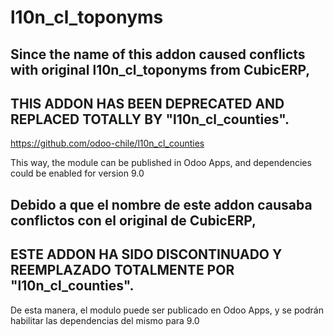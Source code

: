 # l10n_cl_toponyms

## Since the name of this addon caused conflicts with original l10n_cl_toponyms from CubicERP,
## THIS ADDON HAS BEEN DEPRECATED AND REPLACED TOTALLY BY "l10n_cl_counties".

https://github.com/odoo-chile/l10n_cl_counties

This way, the module can be published in Odoo Apps, and dependencies could be enabled for version 9.0

## Debido a que el nombre de este addon causaba conflictos con el original de CubicERP,
## ESTE ADDON HA SIDO DISCONTINUADO Y REEMPLAZADO TOTALMENTE POR "l10n_cl_counties".

De esta manera, el modulo puede ser publicado en Odoo Apps, y se podrán habilitar las dependencias del mismo para 9.0

